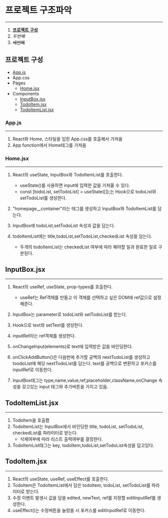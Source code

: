 # 프로젝트 구조파악

---

1. [**프로젝트 구성**](#프로젝트-구성)
1. _두번째_
1. ~~세번째~~

## 프로젝트 구성

- [App.js](#appjs)
- App.css
- Pages
  - [Home.jsx](#homejsx)
- Components
  - [InputBox.jsx](#inputboxjsx)
  - [TodoItem.jsx](#todoitemjsx)
  - [TodoItemList.jsx](#todoitemlistjsx)

### App.js

---

1.  React와 Home, 스타일을 입힌 App.css를 호출해서 가져옴
1.  App function에서 Home태그를 가져옴

### Home.jsx

---

1. React의 useState, InputBox와 TodoItemList를 호출한다.

   - useState()를 사용하면 input에 입력한 값을 가져올 수 있다.
   - const [todoList, setTodoList] = useState([]);는 Hook으로 todoList와 setTodoList를 생성한다.

2. "homepage\_\_container"라는 태그를 생성하고 InputBox와 TodoItemList를 담는다.
3. InputBox에 todoList,setTodoList 속성과 값을 담는다.
4. todoItemList에는 title,todoList,setTodoList,checkedList 속성을 담는다.
   - 두개의 todoItemList는 checkedList 여부에 따라 해야할 일과 완료한 일로 구분된다.

## InputBox.jsx

---

1. React의 useRef, useState, prop-types를 호출한다.

   - useRef는 Ref객체를 만들고 이 객체를 선택하고 싶은 DOM에 ref값으로 설정해준다.

1. InputBox는 parameter로 todoList와 setTodoList를 받는다.

1. Hook으로 text와 setText를 생성한다.

1. inputRef라는 ref객체를 생성한다.

1. onChangeInput(elements)로 text에 입력받은 값을 바인딩한다.

1. onClickAddButton()은 다음번에 추가할 공백의 nextTodoList를 생성하고
   toodoList에 해당 nextTodoList를 담는다.
   text를 공백으로 변환하고 포커스를 inputRef로 이동한다.

1. InputBox태그는 type,name,value,ref,placeholder,className,onChange 속성을 갖고있는 input 태그와 추가버튼을 가지고 있음.

## TodoItemList.jsx

---

1. TodoItem을 호출함
1. TodoItemList는 InputBox에서 바인딩한 title, todoList, setTodoList, checkedList를 파라미터로 받는다.
   - 삭제여부에 따라 리스트 출력여부를 결정한다.
1. TodoItemList태그는 key, todoItem,todoList,setTodoList속성을 담고있다.

## TodoItem.jsx

---

1. React의 useState, useRef, useEffect를 호출한다.
1. TodoItem은 TodoItemList에서 담은 todoItem, todoList, setTodoList를 파라미터로 받는다.
1. 수정 이벤트 발생시 값을 담을 edited, newText, ref를 지정할 editInputRef를 생성한다.
1. useEffect()는 수정버튼을 눌렀을 시 포커스를 editInputRef로 이동한다.
